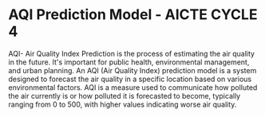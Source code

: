 # AQI Prediction Model - AICTE CYCLE 4
AQI- Air Quality Index Prediction is the process of estimating the air quality in the future. It's important for public health, environmental management, and urban planning. 
An AQI (Air Quality Index) prediction model is a system designed to forecast the air quality in a specific location based on various environmental factors. AQI is a measure used to communicate how polluted the air currently is or how polluted it is forecasted to become, typically ranging from 0 to 500, with higher values indicating worse air quality.
